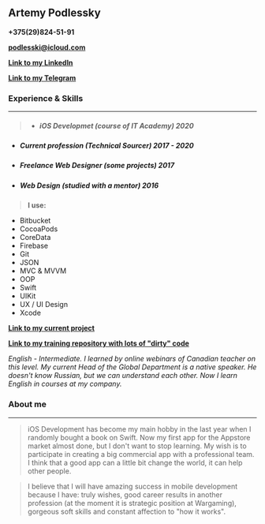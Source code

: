 ## Artemy Podlessky

**+375(29)824-51-91**

**podlesski@icloud.com**

**[Link to my LinkedIn](https://www.linkedin.com/in/artemypodlessky/)**

**[Link to my Telegram](https://t.me/podlesski)**

### Experience & Skills
-----------------------

>- ##### iOS Developmet (course of IT Academy) 2020
- ##### Current profession (Technical Sourcer) 2017 - 2020
- ##### Freelance Web Designer (some projects) 2017
- ##### Web Design (studied with a mentor) 2016

> **I use:**
* Bitbucket 
* CocoaPods
* CoreData
* Firebase
* Git
* JSON
* MVC & MVVM
* OOP
* Swift
* UIKit
* UX / UI Design
* Xcode

**[Link to my current project](https://podlessky@bitbucket.org/podlessky/easy-verbs.git)**

**[Link to my training repository with lots of "dirty" code](https://podlessky@bitbucket.org/podlessky/learning.git)**

*English - Intermediate. I learned by online webinars of Canadian teacher on this level.
My current Head of the Global Department is a native speaker. He doesn't know Russian, but we can understand each other. Now I learn English in courses at my company.*

### About me
------------

> iOS Development has become my main hobby in the last year when I randomly bought a book on Swift. Now my first app for the Appstore market almost done, but I don't want to stop learning. My wish is to participate in creating a big commercial app with a professional team. I think that a good app can a little bit change the world, it can help other people. 

> I believe that I will have amazing success in mobile development because I have: truly wishes, good career results in another profession (at the moment it is strategic position at Wargaming), gorgeous soft skills and constant affection to "how  it works".



